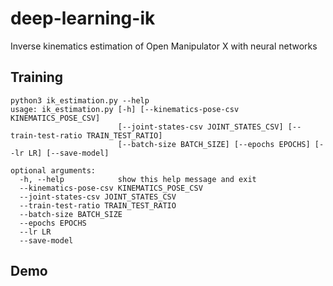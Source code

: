 # deep-learning-ik
Inverse kinematics estimation of Open Manipulator X with neural networks

## Training

```shell
python3 ik_estimation.py --help
usage: ik_estimation.py [-h] [--kinematics-pose-csv KINEMATICS_POSE_CSV]
                        [--joint-states-csv JOINT_STATES_CSV] [--train-test-ratio TRAIN_TEST_RATIO]
                        [--batch-size BATCH_SIZE] [--epochs EPOCHS] [--lr LR] [--save-model]

optional arguments:
  -h, --help            show this help message and exit
  --kinematics-pose-csv KINEMATICS_POSE_CSV
  --joint-states-csv JOINT_STATES_CSV
  --train-test-ratio TRAIN_TEST_RATIO
  --batch-size BATCH_SIZE
  --epochs EPOCHS
  --lr LR
  --save-model
```

## Demo
